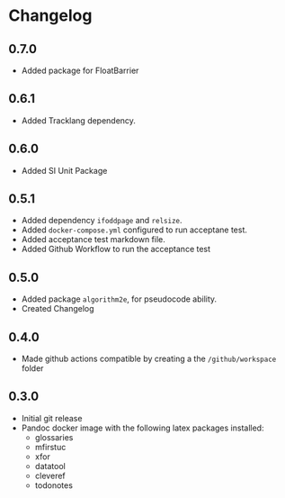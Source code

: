 # Changelog

## 0.7.0
- Added package for FloatBarrier

## 0.6.1
- Added Tracklang dependency.

## 0.6.0
- Added SI Unit Package
## 0.5.1
- Added dependency `ifoddpage` and `relsize`.
- Added `docker-compose.yml` configured to run acceptane test.
- Added acceptance test markdown file.
- Added Github Workflow to run the acceptance test

## 0.5.0

- Added package `algorithm2e`, for pseudocode ability.
- Created Changelog

## 0.4.0

- Made github actions compatible by creating a the `/github/workspace` folder

## 0.3.0

- Initial git release
- Pandoc docker image with the following latex packages installed:
    - glossaries 
    - mfirstuc 
    - xfor  
    - datatool 
    - cleveref 
    - todonotes